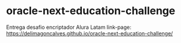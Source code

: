 # oracle-next-education-challenge
Entrega desafio encriptador Alura Latam 
link-page: https://delimagoncalves.github.io/oracle-next-education-challenge/
